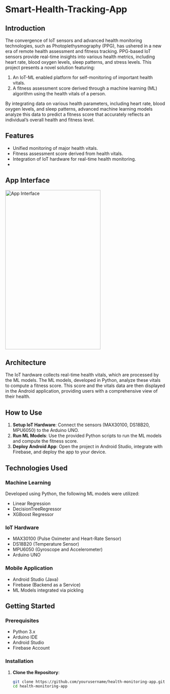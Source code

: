 # Smart-Health-Tracking-App
## Introduction
The convergence of IoT sensors and advanced health monitoring technologies, such as Photoplethysmography (PPG), has ushered in a new era of remote health assessment and fitness tracking. PPG-based IoT sensors provide real-time insights into various health metrics, including heart rate, blood oxygen levels, sleep patterns, and stress levels. 
This project presents a novel solution featuring:
1. An IoT-ML enabled platform for self-monitoring of important health vitals.
2. A fitness assessment score derived through a machine learning (ML) algorithm using the health vitals of a person.

By integrating data on various health parameters, including heart rate, blood oxygen levels, and sleep patterns, advanced machine learning models analyze this data to predict a fitness score that accurately reflects an individual’s overall health and fitness level.

## Features
- Unified monitoring of major health vitals.
- Fitness assessment score derived from health vitals.
- Integration of IoT hardware for real-time health monitoring.
- 
## App Interface
<img src="(https://github.com/Imsachin010/Smart-Health-Tracking-App/assets/97721592/078b661f-6591-4f4b-b2be-bf319ac0780a)" alt="App Interface" width="300" height="500"/>

## Architecture
The IoT hardware collects real-time health vitals, which are processed by the ML models. The ML models, developed in Python, analyze these vitals to compute a fitness score. This score and the vitals data are then displayed in the Android application, providing users with a comprehensive view of their health.

## How to Use
1. **Setup IoT Hardware**: Connect the sensors (MAX30100, DS18B20, MPU6050) to the Arduino UNO.
2. **Run ML Models**: Use the provided Python scripts to run the ML models and compute the fitness score.
3. **Deploy Android App**: Open the project in Android Studio, integrate with Firebase, and deploy the app to your device.

## Technologies Used
### Machine Learning
Developed using Python, the following ML models were utilized:
- Linear Regression
- DecisionTreeRegressor
- XGBoost Regressor

### IoT Hardware
- MAX30100 (Pulse Oximeter and Heart-Rate Sensor)
- DS18B20 (Temperature Sensor)
- MPU6050 (Gyroscope and Accelerometer)
- Arduino UNO

### Mobile Application
- Android Studio (Java)
- Firebase (Backend as a Service)
- ML Models integrated via pickling

## Getting Started
### Prerequisites
- Python 3.x
- Arduino IDE
- Android Studio
- Firebase Account

### Installation
1. **Clone the Repository**:
   ```bash
   git clone https://github.com/yourusername/health-monitoring-app.git
   cd health-monitoring-app
